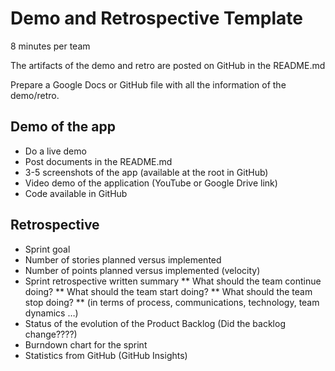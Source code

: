 # Demo and Retrospective Template

8 minutes per team

The artifacts of the demo and retro are posted on GitHub in the README.md

Prepare a Google Docs or GitHub file with all the information of the demo/retro.

## Demo of the app

*	Do a live demo
*	Post documents in the README.md
*	3-5 screenshots of the app (available at the root in GitHub)
*	Video demo of the application (YouTube or Google Drive link)
*	Code available in GitHub

## Retrospective

*	Sprint goal
*	Number of stories planned versus implemented
*	Number of points planned versus implemented (velocity)
*	Sprint retrospective written summary 
   **	What should the team continue doing?
   **	What should the team start doing?
   **	What should the team stop doing?
   **	(in terms of process, communications, technology, team dynamics …)
*	Status of the evolution of the Product Backlog (Did the backlog change????)
*	Burndown chart for the sprint
*	Statistics from GitHub (GitHub Insights)

